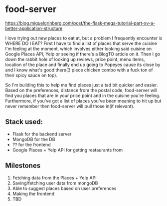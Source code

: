 # food-server

https://blog.miguelgrinberg.com/post/the-flask-mega-tutorial-part-xv-a-better-application-structure

I love trying out new places to eat at, but a problem I frequently encounter is WHERE DO I EAT? First I have to find a list of places that serve the cuisine I'm feeling at the moment, which involves either looking said cuisine on Google Places API, Yelp or seeing if there's a BlogTO article on it. Then I go down the rabbit hole of looking up reviews, price point, menu items, location of the place and finally end up going to Popeyes cause its close by and I know what's good there(3 piece chicken combo with a fuck ton of their spicy sauce on top). 

So I'm building this to help me find places just a tad bit quicker and easier. Based on the preferences, distance from the postal code, food-server will find you places that are in your price point and in the cuisine you're feeling. Furthermore, if you've got a list of places you've been meaning to hit up but never remember then food-server will pull those in(if relevant).

## Stack used:
- Flask for the backend server
- MongoDB for the DB
- ?? for the frontend
- Google Places + Yelp API for getting restaurants from

## Milestones

1. Fetching data from the Places + Yelp API
2. Saving/fetching user data from mongoDB
3. Able to suggest places based on user preferences 
4. Making the frontend
5. TBD